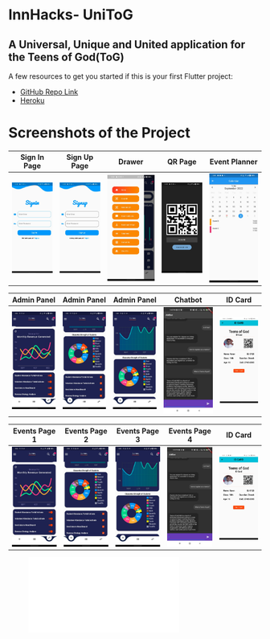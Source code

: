 # InnHacks- UniToG


## A Universal, Unique and United application for the Teens of God(ToG)


A few resources to get you started if this is your first Flutter project:

- [GitHub Repo Link](https://github.com/karan-17/InnHacker)
- [Heroku](https://tog-admin.herokuapp.com/)

# Screenshots of the Project

Sign In Page            |  Sign Up Page                   | Drawer               | QR Page               | Event Planner
:-------------------------:|:-------------------------:|:-------------------------:|:-------------------------:|:-------------------------:|
![signin](https://github.com/karan-17/InnHackers/blob/9c6e7e0391695702d2cfbdec76e3508127c3431a/assets/signin.jpeg) | ![signup](https://github.com/karan-17/InnHackers/blob/9c6e7e0391695702d2cfbdec76e3508127c3431a/assets/signup.jpeg) | ![drawer](https://github.com/karan-17/InnHackers/blob/9c6e7e0391695702d2cfbdec76e3508127c3431a/assets/drawer.jpeg) | ![qrgenerator](https://github.com/karan-17/InnHackers/blob/9c6e7e0391695702d2cfbdec76e3508127c3431a/assets/qrgenerate.jpeg) | ![event](https://github.com/karan-17/InnHackers/blob/50ccecefc6bd78a417c629c8bb2b13fecabda5cf/assets/event.jpeg)

Admin Panel            |  Admin Panel                   | Admin Panel               | Chatbot               | ID Card
:-------------------------:|:-------------------------:|:-------------------------:|:-------------------------:|:-------------------------:|
![Charts](https://github.com/karan-17/InnHackers/blob/df93d36c2463f3ffee17e1a42ac65aa4be52debe/assets/chart1.jpeg) | ![Chart2](https://github.com/karan-17/InnHackers/blob/df93d36c2463f3ffee17e1a42ac65aa4be52debe/assets/chart2.jpeg) | ![Chart3](https://github.com/karan-17/InnHackers/blob/42d2f59049d02387b751d5ebc86e17ad8be64ed4/assets/chart3.jpeg) | ![chatbot](https://github.com/karan-17/InnHackers/blob/42d2f59049d02387b751d5ebc86e17ad8be64ed4/assets/chatbot.jpeg) | ![IdCard](https://github.com/karan-17/InnHackers/blob/df93d36c2463f3ffee17e1a42ac65aa4be52debe/assets/id_card.jpeg)

Events Page 1            |  Events Page 2                   | Events Page 3               | Events Page 4    | ID Card
:-------------------------:|:-------------------------:|:-------------------------:|:-------------------------:|:-------------------------:|
![Event1](https://github.com/karan-17/InnHackers/blob/df93d36c2463f3ffee17e1a42ac65aa4be52debe/assets/chart1.jpeg) | ![Event2](https://github.com/karan-17/InnHackers/blob/df93d36c2463f3ffee17e1a42ac65aa4be52debe/assets/chart2.jpeg) | ![Event3](https://github.com/karan-17/InnHackers/blob/42d2f59049d02387b751d5ebc86e17ad8be64ed4/assets/chart3.jpeg) | ![Event4](https://github.com/karan-17/InnHackers/blob/42d2f59049d02387b751d5ebc86e17ad8be64ed4/assets/chatbot.jpeg) | ![Event5](https://github.com/karan-17/InnHackers/blob/df93d36c2463f3ffee17e1a42ac65aa4be52debe/assets/id_card.jpeg)




<figure class="video_container"><iframe src="(https://drive.google.com/file/d/19VUWf8TJ36ggIwGn5t_9O159LIFs8nv4/view?usp=sharing)" frameborder="0" allowfullscreen="true"> </iframe></figure>
